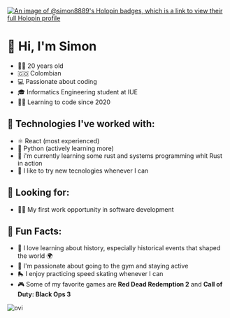 [![An image of @simon8889's Holopin badges, which is a link to view their full Holopin profile](https://holopin.me/simon8889)](https://holopin.io/@simon8889)
# 👋 Hi, I'm Simon

- 🧑‍💻 20 years old
- 🇨🇴 Colombian
- 💻 Passionate about coding
- 🎓 Informatics Engineering student at IUE
- 👨‍💻 Learning to code since 2020 

## 🚀 Technologies I've worked with:
- ⚛️ React (most experienced)
- 🐍 Python (actively learning more)
- 🧠 i'm currently learning some rust and systems programming whit Rust in action
- 🌱 I like to try new tecnologies whenever I can

## 💼 Looking for:
- 🧑‍💼 My first work opportunity in software development

## 🎉 Fun Facts:
- 📖 I love learning about history, especially historical events that shaped the world 🌍
- 💪 I'm passionate about going to the gym and staying active
- 🛼 I enjoy practicing speed skating whenever I can
- 🎮 Some of my favorite games are **Red Dead Redemption 2** and **Call of Duty: Black Ops 3**
<img src="https://github-readme-stats.vercel.app/api/top-langs?username=simon8889&show_icons=true&locale=en&layout=compact&theme=tokyonight" alt="ovi" />
